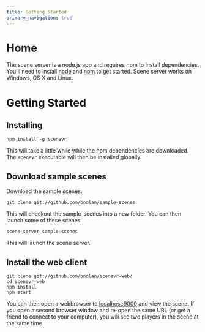 ```yaml
---
title: Getting Started
primary_navigation: true
---
```


# Home

The scene server is a node.js app and requires npm to install dependencies. You'll need to install [node](//nodejs.org) and [npm](//npmjs.org) to get started. Scene server works on Windows, OS X and Linux.

# Getting Started 

## Installing

    npm install -g scenevr

This will take a little while while the npm dependencies are downloaded. The `scenevr` executable will then be installed globally.

## Download sample scenes

Download the sample scenes.

    git clone git://github.com/bnolan/sample-scenes

This will checkout the sample-scenes into a new folder. You can then launch some of these scenes.

    scene-server sample-scenes

This will launch the scene server.

## Install the web client

    git clone git://github.com/bnolan/scenevr-web/
    cd scenevr-web
    npm install
    npm start

You can then open a webbrowser to [localhost:9000](//localhost:9000) and view the scene. If you open a second browser window and re-open the same URL (or get a friend to connect to your computer), you will see two players in the scene at the same time.